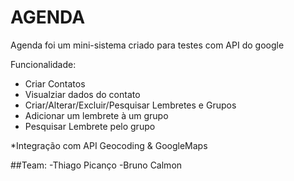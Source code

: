 # AGENDA



Agenda foi um mini-sistema criado para testes com API do google

Funcionalidade:
  - Criar Contatos
  - Visualziar dados do contato
  - Criar/Alterar/Excluir/Pesquisar Lembretes e Grupos
  - Adicionar um lembrete à um grupo
  - Pesquisar Lembrete pelo grupo

*Integração com API Geocoding & GoogleMaps

##Team: 
-Thiago Picanço
-Bruno Calmon


